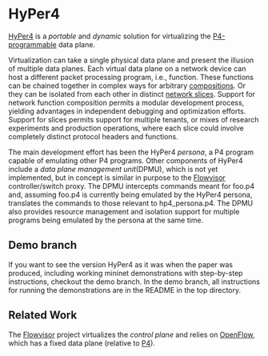# HyPer4

[HyPer4][1] is a *portable* and *dynamic* solution for virtualizing the [P4-programmable][2] data plane.

Virtualization can take a single physical data plane and present the illusion of multiple data planes.  Each virtual data plane on a network device can host a different packet processing program, i.e., function.  These functions can be chained together in complex ways for arbitrary [compositions][3].  Or they can be isolated from each other in distinct [network slices][4].  Support for network function composition permits a modular development process, yielding advantages in independent debugging and optimization efforts.  Support for slices permits support for multiple tenants, or mixes of research experiments and production operations, where each slice could involve completely distinct protocol headers and functions.

The main development effort has been the HyPer4 *persona*, a P4 program capable of emulating other P4 programs.  Other components of HyPer4 include a *data plane management unit*(DPMU), which is not yet implemented, but in concept is similar in purpose to the [Flowvisor][4] controller/switch proxy.  The DPMU intercepts commands meant for foo.p4 and, assuming foo.p4 is currently being emulated by the HyPer4 persona, translates the commands to those relevant to hp4_persona.p4.  The DPMU also provides resource management and isolation support for multiple programs being emulated by the persona at the same time.

## Demo branch

If you want to see the version HyPer4 as it was when the paper was produced, including working mininet demonstrations with step-by-step instructions, checkout the demo branch.  In the demo branch, all instructions for running the demonstrations are in the README in the top directory.

## Related Work

The [Flowvisor][4] project virtualizes the *control plane* and relies on [OpenFlow][5], which has a fixed data plane (relative to [P4][2]).

[References]: #

[1]: http://dl.acm.org/citation.cfm?id=2999607 "HyPer4: Using P4 to Virtualize the Programmable Data Plane"
[2]: http://arxiv.org/pdf/1312.1719.pdf "P4: Programming Protocol Independent Packet Processors"
[3]: https://www.usenix.org/system/files/conference/nsdi13/nsdi13-final232.pdf "Composing Software Defined Networks"
[4]: http://archive.openflow.org/downloads/technicalreports/openflow-tr-2009-1-flowvisor.pdf "FlowVisor: A Network Virtualization Layer"
[5]: http://www3.cs.stonybrook.edu/~vyas/teaching/CSE_534/Spring13/papers/OpenFlow.pdf "OpenFlow: Enabling Innovation in Campus Networks"
